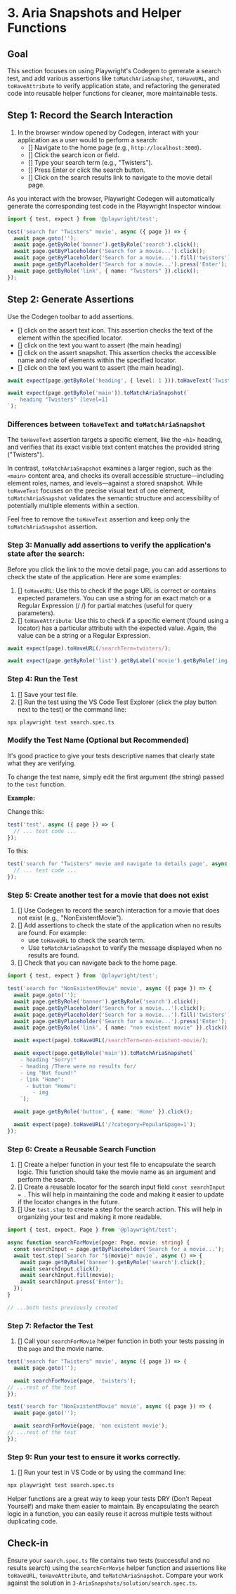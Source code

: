 # 3. Aria Snapshots and Helper Functions

## Goal

This section focuses on using Playwright's Codegen to generate a search test, and add various assertions like `toMatchAriaSnapshot`, `toHaveURL`, and `toHaveAttribute` to verify application state, and refactoring the generated code into reusable helper functions for cleaner, more maintainable tests.

## Step 1: Record the Search Interaction

1. In the browser window opened by Codegen, interact with your application as a user would to perform a search:
    * []  Navigate to the home page (e.g., `http://localhost:3000`).
    * [] Click the search icon or field.
    * [] Type your search term (e.g., "Twisters").
    * [] Press Enter or click the search button.
    * [] Click on the search results link to navigate to the movie detail page.

As you interact with the browser, Playwright Codegen will automatically generate the corresponding test code in the Playwright Inspector window.

```ts
import { test, expect } from '@playwright/test';

test('search for "Twisters" movie', async ({ page }) => {
  await page.goto('');
  await page.getByRole('banner').getByRole('search').click();
  await page.getByPlaceholder('Search for a movie...').click();
  await page.getByPlaceholder('Search for a movie...').fill('twisters');
  await page.getByPlaceholder('Search for a movie...').press('Enter');
  await page.getByRole('link', { name: "Twisters" }).click();
});
```
## Step 2: Generate Assertions
Use the Codegen toolbar to add assertions.
   - [] click on the assert text icon. This assertion checks the text of the element within the specified locator.
   - [] click on the text you want to assert (the main heading)
   - [] click on the assert snapshot. This assertion checks the accessible name and role of elements within the specified locator.
   - [] click on the text you want to assert (the main heading).


```ts
await expect(page.getByRole('heading', { level: 1 })).toHaveText('Twisters');

await expect(page.getByRole('main')).toMatchAriaSnapshot(`
  - heading "Twisters" [level=1]
`);
```


### Differences between `toHaveText` and `toMatchAriaSnapshot`

The `toHaveText` assertion targets a specific element, like the `<h1>` heading, and verifies that its exact visible text content matches the provided string ("Twisters").

In contrast, `toMatchAriaSnapshot` examines a larger region, such as the `<main>` content area, and checks its overall accessible structure—including element roles, names, and levels—against a stored snapshot. While `toHaveText` focuses on the precise visual text of one element, `toMatchAriaSnapshot` validates the semantic structure and accessibility of potentially multiple elements within a section.

Feel free to remove the `toHaveText` assertion and keep only the `toMatchAriaSnapshot` assertion.


### Step 3: Manually add assertions to verify the application's state after the search:

Before you click the link to the movie detail page, you can add assertions to check the state of the application. Here are some examples:

1. [] `toHaveURL`: Use this to check if the page URL is correct or contains expected parameters. You can use a string for an exact match or a Regular Expression (/ /) for partial matches (useful for query parameters).
2. [] `toHaveAttribute`: Use this to check if a specific element (found using a locator) has a particular attribute with the expected value. Again, the value can be a string or a Regular Expression.

```ts
await expect(page).toHaveURL(/searchTerm=twisters/);

await expect(page.getByRole('list').getByLabel('movie').getByRole('img')).toHaveAttribute('alt', "Twisters");
```
 
### Step 4: Run the Test

1. [] Save your test file.
2. [] Run the test using the VS Code Test Explorer (click the play button next to the test) or the command line:
   
```bash
npx playwright test search.spec.ts
```

### Modify the Test Name (Optional but Recommended)

It's good practice to give your tests descriptive names that clearly state what they are verifying.

To change the test name, simply edit the first argument (the string) passed to the `test` function.

**Example:**

Change this:
```ts
test('test', async ({ page }) => {
  // ... test code ...
});
```

To this:
```ts
test('search for "Twisters" movie and navigate to details page', async ({ page }) => {
  // ... test code ...
});
```

### Step 5: Create another test for a movie that does not exist
1. [] Use Codegen to record the search interaction for a movie that does not exist (e.g., "NonExistentMovie").
2. [] Add assertions to check the state of the application when no results are found. For example:
    *   use `toHaveURL` to check the search term.
    *   Use `toMatchAriaSnapshot` to verify the message displayed when no results are found.
3. [] Check that you can navigate back to the home page.

```ts
import { test, expect } from '@playwright/test';

test('search for "NonExistentMovie" movie', async ({ page }) => {
  await page.goto('');
  await page.getByRole('banner').getByRole('search').click();
  await page.getByPlaceholder('Search for a movie...').click();
  await page.getByPlaceholder('Search for a movie...').fill('twisters');
  await page.getByPlaceholder('Search for a movie...').press('Enter');
  await page.getByRole('link', { name: "non existent movie" }).click();

  await expect(page).toHaveURL(/searchTerm=non-existent-movie/);

  await expect(page.getByRole('main')).toMatchAriaSnapshot(`
    - heading "Sorry!"
    - heading /There were no results for/
    - img "Not found!"
    - link "Home":
      - button "Home":
        - img
    `);

  await page.getByRole('button', { name: 'Home' }).click();

  await expect(page).toHaveURL('/?category=Popular&page=1');
});
```

### Step 6: Create a Reusable Search Function

1. [] Create a helper function in your test file to encapsulate the search logic. This function should take the movie name as an argument and perform the search.
2. [] Create a reusable locator for the search input field `const searchInput = `. This will help in maintaining the code and making it easier to update if the locator changes in the future.
3. [] Use `test.step` to create a step for the search action. This will help in organizing your test and making it more readable.

```ts
import { test, expect, Page } from '@playwright/test';

async function searchForMovie(page: Page, movie: string) {
  const searchInput = page.getByPlaceholder('Search for a movie...');
  await test.step(`Search for "${movie}" movie`, async () => {
    await page.getByRole('banner').getByRole('search').click();
    await searchInput.click();
    await searchInput.fill(movie);
    await searchInput.press('Enter');
  });
}

// ...both tests previously created
```

### Step 7: Refactor the Test

1. [] Call your `searchForMovie` helper function in both your tests passing in the `page` and the movie name.

```ts
test('search for "Twisters" movie', async ({ page }) => {
  await page.goto('');

  await searchForMovie(page, 'twisters');
// ...rest of the test
});

test('search for "NonExistentMovie" movie', async ({ page }) => {
  await page.goto('');

  await searchForMovie(page, 'non existent movie');
// ...rest of the test
});
```

### Step 9: Run your test to ensure it works correctly.

1. [] Run your test in VS Code or by using the command line:

```bash
npx playwright test search.spec.ts
```

Helper functions are a great way to keep your tests DRY (Don't Repeat Yourself) and make them easier to maintain. By encapsulating the search logic in a function, you can easily reuse it across multiple tests without duplicating code.

## Check-in

Ensure your `search.spec.ts` file contains two tests (successful and no results search) using the `searchForMovie` helper function and assertions like `toHaveURL`, `toHaveAttribute`, and `toMatchAriaSnapshot`. Compare your work against the solution in `3-AriaSnapshots/solution/search.spec.ts`.

